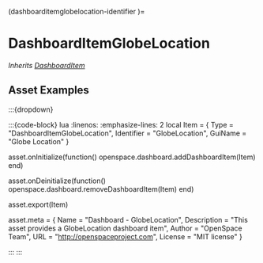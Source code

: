 



(dashboarditemglobelocation-identifier )=
# DashboardItemGlobeLocation

_Inherits [DashboardItem](#DashboardItem)_











## Asset Examples


:::{dropdown} 

:::{code-block} lua
:linenos:
:emphasize-lines: 2
local Item = {
  Type = "DashboardItemGlobeLocation",
  Identifier = "GlobeLocation",
  GuiName = "Globe Location"
}


asset.onInitialize(function()
  openspace.dashboard.addDashboardItem(Item)
end)

asset.onDeinitialize(function()
  openspace.dashboard.removeDashboardItem(Item)
end)

asset.export(Item)



asset.meta = {
  Name = "Dashboard - GlobeLocation",
  Description = "This asset provides a GlobeLocation dashboard item",
  Author = "OpenSpace Team",
  URL = "http://openspaceproject.com",
  License = "MIT license"
}

:::
:::


